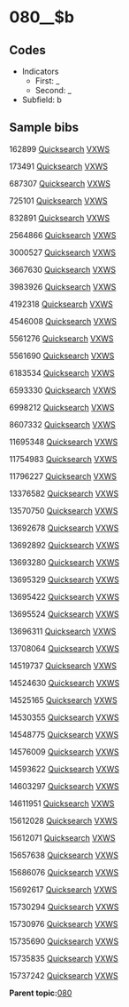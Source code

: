 # 080\_\_$b

## Codes

-   Indicators
    -   First: \_
    -   Second: \_
-   Subfield: b

## Sample bibs

162899 [Quicksearch](https://search.library.yale.edu/catalog/162899) [VXWS](http://prodorbis.library.yale.edu:7014/vxws/GetHoldingsService?bibId=162899)

173491 [Quicksearch](https://search.library.yale.edu/catalog/173491) [VXWS](http://prodorbis.library.yale.edu:7014/vxws/GetHoldingsService?bibId=173491)

687307 [Quicksearch](https://search.library.yale.edu/catalog/687307) [VXWS](http://prodorbis.library.yale.edu:7014/vxws/GetHoldingsService?bibId=687307)

725101 [Quicksearch](https://search.library.yale.edu/catalog/725101) [VXWS](http://prodorbis.library.yale.edu:7014/vxws/GetHoldingsService?bibId=725101)

832891 [Quicksearch](https://search.library.yale.edu/catalog/832891) [VXWS](http://prodorbis.library.yale.edu:7014/vxws/GetHoldingsService?bibId=832891)

2564866 [Quicksearch](https://search.library.yale.edu/catalog/2564866) [VXWS](http://prodorbis.library.yale.edu:7014/vxws/GetHoldingsService?bibId=2564866)

3000527 [Quicksearch](https://search.library.yale.edu/catalog/3000527) [VXWS](http://prodorbis.library.yale.edu:7014/vxws/GetHoldingsService?bibId=3000527)

3667630 [Quicksearch](https://search.library.yale.edu/catalog/3667630) [VXWS](http://prodorbis.library.yale.edu:7014/vxws/GetHoldingsService?bibId=3667630)

3983926 [Quicksearch](https://search.library.yale.edu/catalog/3983926) [VXWS](http://prodorbis.library.yale.edu:7014/vxws/GetHoldingsService?bibId=3983926)

4192318 [Quicksearch](https://search.library.yale.edu/catalog/4192318) [VXWS](http://prodorbis.library.yale.edu:7014/vxws/GetHoldingsService?bibId=4192318)

4546008 [Quicksearch](https://search.library.yale.edu/catalog/4546008) [VXWS](http://prodorbis.library.yale.edu:7014/vxws/GetHoldingsService?bibId=4546008)

5561276 [Quicksearch](https://search.library.yale.edu/catalog/5561276) [VXWS](http://prodorbis.library.yale.edu:7014/vxws/GetHoldingsService?bibId=5561276)

5561690 [Quicksearch](https://search.library.yale.edu/catalog/5561690) [VXWS](http://prodorbis.library.yale.edu:7014/vxws/GetHoldingsService?bibId=5561690)

6183534 [Quicksearch](https://search.library.yale.edu/catalog/6183534) [VXWS](http://prodorbis.library.yale.edu:7014/vxws/GetHoldingsService?bibId=6183534)

6593330 [Quicksearch](https://search.library.yale.edu/catalog/6593330) [VXWS](http://prodorbis.library.yale.edu:7014/vxws/GetHoldingsService?bibId=6593330)

6998212 [Quicksearch](https://search.library.yale.edu/catalog/6998212) [VXWS](http://prodorbis.library.yale.edu:7014/vxws/GetHoldingsService?bibId=6998212)

8607332 [Quicksearch](https://search.library.yale.edu/catalog/8607332) [VXWS](http://prodorbis.library.yale.edu:7014/vxws/GetHoldingsService?bibId=8607332)

11695348 [Quicksearch](https://search.library.yale.edu/catalog/11695348) [VXWS](http://prodorbis.library.yale.edu:7014/vxws/GetHoldingsService?bibId=11695348)

11754983 [Quicksearch](https://search.library.yale.edu/catalog/11754983) [VXWS](http://prodorbis.library.yale.edu:7014/vxws/GetHoldingsService?bibId=11754983)

11796227 [Quicksearch](https://search.library.yale.edu/catalog/11796227) [VXWS](http://prodorbis.library.yale.edu:7014/vxws/GetHoldingsService?bibId=11796227)

13376582 [Quicksearch](https://search.library.yale.edu/catalog/13376582) [VXWS](http://prodorbis.library.yale.edu:7014/vxws/GetHoldingsService?bibId=13376582)

13570750 [Quicksearch](https://search.library.yale.edu/catalog/13570750) [VXWS](http://prodorbis.library.yale.edu:7014/vxws/GetHoldingsService?bibId=13570750)

13692678 [Quicksearch](https://search.library.yale.edu/catalog/13692678) [VXWS](http://prodorbis.library.yale.edu:7014/vxws/GetHoldingsService?bibId=13692678)

13692892 [Quicksearch](https://search.library.yale.edu/catalog/13692892) [VXWS](http://prodorbis.library.yale.edu:7014/vxws/GetHoldingsService?bibId=13692892)

13693280 [Quicksearch](https://search.library.yale.edu/catalog/13693280) [VXWS](http://prodorbis.library.yale.edu:7014/vxws/GetHoldingsService?bibId=13693280)

13695329 [Quicksearch](https://search.library.yale.edu/catalog/13695329) [VXWS](http://prodorbis.library.yale.edu:7014/vxws/GetHoldingsService?bibId=13695329)

13695422 [Quicksearch](https://search.library.yale.edu/catalog/13695422) [VXWS](http://prodorbis.library.yale.edu:7014/vxws/GetHoldingsService?bibId=13695422)

13695524 [Quicksearch](https://search.library.yale.edu/catalog/13695524) [VXWS](http://prodorbis.library.yale.edu:7014/vxws/GetHoldingsService?bibId=13695524)

13696311 [Quicksearch](https://search.library.yale.edu/catalog/13696311) [VXWS](http://prodorbis.library.yale.edu:7014/vxws/GetHoldingsService?bibId=13696311)

13708064 [Quicksearch](https://search.library.yale.edu/catalog/13708064) [VXWS](http://prodorbis.library.yale.edu:7014/vxws/GetHoldingsService?bibId=13708064)

14519737 [Quicksearch](https://search.library.yale.edu/catalog/14519737) [VXWS](http://prodorbis.library.yale.edu:7014/vxws/GetHoldingsService?bibId=14519737)

14524630 [Quicksearch](https://search.library.yale.edu/catalog/14524630) [VXWS](http://prodorbis.library.yale.edu:7014/vxws/GetHoldingsService?bibId=14524630)

14525165 [Quicksearch](https://search.library.yale.edu/catalog/14525165) [VXWS](http://prodorbis.library.yale.edu:7014/vxws/GetHoldingsService?bibId=14525165)

14530355 [Quicksearch](https://search.library.yale.edu/catalog/14530355) [VXWS](http://prodorbis.library.yale.edu:7014/vxws/GetHoldingsService?bibId=14530355)

14548775 [Quicksearch](https://search.library.yale.edu/catalog/14548775) [VXWS](http://prodorbis.library.yale.edu:7014/vxws/GetHoldingsService?bibId=14548775)

14576009 [Quicksearch](https://search.library.yale.edu/catalog/14576009) [VXWS](http://prodorbis.library.yale.edu:7014/vxws/GetHoldingsService?bibId=14576009)

14593622 [Quicksearch](https://search.library.yale.edu/catalog/14593622) [VXWS](http://prodorbis.library.yale.edu:7014/vxws/GetHoldingsService?bibId=14593622)

14603297 [Quicksearch](https://search.library.yale.edu/catalog/14603297) [VXWS](http://prodorbis.library.yale.edu:7014/vxws/GetHoldingsService?bibId=14603297)

14611951 [Quicksearch](https://search.library.yale.edu/catalog/14611951) [VXWS](http://prodorbis.library.yale.edu:7014/vxws/GetHoldingsService?bibId=14611951)

15612028 [Quicksearch](https://search.library.yale.edu/catalog/15612028) [VXWS](http://prodorbis.library.yale.edu:7014/vxws/GetHoldingsService?bibId=15612028)

15612071 [Quicksearch](https://search.library.yale.edu/catalog/15612071) [VXWS](http://prodorbis.library.yale.edu:7014/vxws/GetHoldingsService?bibId=15612071)

15657638 [Quicksearch](https://search.library.yale.edu/catalog/15657638) [VXWS](http://prodorbis.library.yale.edu:7014/vxws/GetHoldingsService?bibId=15657638)

15686076 [Quicksearch](https://search.library.yale.edu/catalog/15686076) [VXWS](http://prodorbis.library.yale.edu:7014/vxws/GetHoldingsService?bibId=15686076)

15692617 [Quicksearch](https://search.library.yale.edu/catalog/15692617) [VXWS](http://prodorbis.library.yale.edu:7014/vxws/GetHoldingsService?bibId=15692617)

15730294 [Quicksearch](https://search.library.yale.edu/catalog/15730294) [VXWS](http://prodorbis.library.yale.edu:7014/vxws/GetHoldingsService?bibId=15730294)

15730976 [Quicksearch](https://search.library.yale.edu/catalog/15730976) [VXWS](http://prodorbis.library.yale.edu:7014/vxws/GetHoldingsService?bibId=15730976)

15735690 [Quicksearch](https://search.library.yale.edu/catalog/15735690) [VXWS](http://prodorbis.library.yale.edu:7014/vxws/GetHoldingsService?bibId=15735690)

15735835 [Quicksearch](https://search.library.yale.edu/catalog/15735835) [VXWS](http://prodorbis.library.yale.edu:7014/vxws/GetHoldingsService?bibId=15735835)

15737242 [Quicksearch](https://search.library.yale.edu/catalog/15737242) [VXWS](http://prodorbis.library.yale.edu:7014/vxws/GetHoldingsService?bibId=15737242)

**Parent topic:**[080](../../tags/080/080.md)

